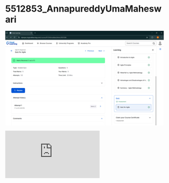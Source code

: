 # 5512853_AnnapureddyUmaMaheswari

![image alt](https://github.com/umareddy-01/5512853_AnnapureddyUmaMaheswari/blob/main/Agile%20certificate.jpeg?raw=true)

![image alt](https://github.com/umareddy-01/5512853_AnnapureddyUmaMaheswari/blob/0e480ead483f32fdef255ff20c17914a4f7c09ed/GIT/git%20certificate.pdf)
